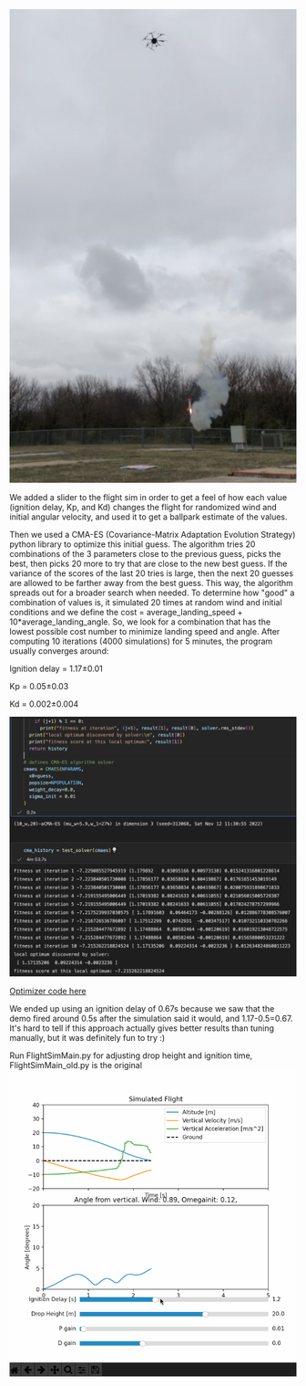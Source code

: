 ![rocket](rocket.png)

We added a slider to the flight sim in order to get a feel of how each value (ignition delay, Kp, and Kd) changes the flight for randomized wind and initial angular velocity, and used it to get a ballpark estimate of the values.

Then we used a CMA-ES (Covariance-Matrix Adaptation Evolution Strategy) python library to optimize this initial guess. The algorithm tries 20 combinations of the 3 parameters close to the previous guess, picks the best, then picks 20 more to try that are close to the new best guess. If the variance of the scores of the last 20 tries is large, then the next 20 guesses are allowed to be farther away from the best guess. This way, the algorithm spreads out for a broader search when needed. To determine how "good" a combination of values is, it simulated 20 times at random wind and initial conditions and we define the cost = average_landing_speed + 10*average_landing_angle. So, we look for a combination that has the lowest possible cost number to minimize landing speed and angle. After computing 10 iterations (4000 simulations) for 5 minutes, the program usually converges around:

Ignition delay = 1.17±0.01

Kp = 0.05±0.03

Kd = 0.002±0.004

![output](output.png)

[Optimizer code here](https://github.com/qwertpas/FlightSim/blob/master/vlr_cma.ipynb)

We ended up using an ignition delay of 0.67s because we saw that the demo fired around 0.5s after the simulation said it would, and 1.17-0.5=0.67.
It's hard to tell if this approach actually gives better results than tuning manually, but it was definitely fun to try :)

Run FlightSimMain.py for adjusting drop height and ignition time, FlightSimMain_old.py is the original
![sliders](sliders.gif)
